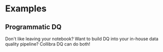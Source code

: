 # Examples

## Programmatic DQ

Don't like leaving your notebook? Want to build DQ into your in-house data quality pipeline? Collibra DQ can do both!
